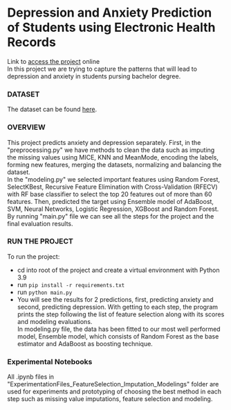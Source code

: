 # Depression and Anxiety Prediction of Students using Electronic Health Records

Link to [access the project](https://github.com/Feritaba/Predicting_Anxeity_Depression) online
<br>
In this project we are trying to capture the patterns that will lead to depression and anxiety in students pursing bachelor degree.
### DATASET
The dataset can be found [here](https://datadryad.org/stash/dataset/doi:10.5061/dryad.54qt7).

### OVERVIEW

This project predicts anxiety and depression separately. First, in the "preprocessing.py" we have methods to clean the data such as imputing the missing values using MICE, KNN and MeanMode, encoding the labels, forming new features, merging the datasets, normalizing and balancing the dataset.
<br>
In the "modeling.py" we selected important features using Random Forest, SelectKBest, Recursive Feature Elimination with Cross-Validation (RFECV) with RF base classifier to select the top 20 features out of more than 60 features. Then, predicted the target using Ensemble model of AdaBoost, SVM, Neural Networks, Logistic Regression, XGBoost and Random Forest.
<br>
By running "main.py" file we can see all the steps for the project and the final evaluation results.

### RUN THE PROJECT
To run the project:
- cd into root of the project and create a virtual environment with Python 3.9
- run `pip install -r requirements.txt`
- run `python main.py`
- You will see the results for 2 predictions, first, predicting anxiety and second, predicting depression. With getting to each step, the program prints the step following the list of feature selection along with its scores and modeling evaluations.
<br>In modeling.py file, the data has been fitted to our most well performed model, Ensemble model, which consists of Random Forest as the base estimator and AdaBoost as boosting technique.

### Experimental Notebooks
All .ipynb files in "ExperimentationFiles_FeatureSelection_Imputation_Modelings" folder are used for experiments and prototyping of choosing the best method in each step such as missing value imputations, feature selection and modeling.

 <!-- ### Contributions: -->
<!--This project is done as part of the DATA 240 course at SJSU, Spring 2023. -->

<!--The contributions to this project are as follow: -->
<!--<br>Problem Definition and Data Collection : Pallavi, Foroozan, Deepak -->
<!--<br>Exploratory Data Analysis : Pallavi, Deepak-->
<!--<br>Data Pre-processing : Deepak, Foroozan-->
<!--<br>Feature Selection : Pallavi, Deepak-->
<!--<br>Modeling : Foroozan, Pallavi-->
<!--<br>Experimental Analysis : Foroozan, Deepak -->
<!--<br>Evaluation : Pallavi, Foroozan -->
<!--<br>Conclusion & Documentation : Pallavi, Foroozan, Deepak --> 



